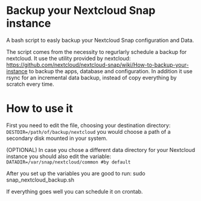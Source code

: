 # Backup your Nextcloud Snap instance
A bash script to easly backup your Nextcloud Snap configuration and Data.

The script comes from the necessity to regurlarly schedule a backup for nextcloud.
It use the utility provided by nextcloud:
https://github.com/nextcloud/nextcloud-snap/wiki/How-to-backup-your-instance
to backup the apps, database and configuration.
In addition it use rsync for an incremental data backup, instead of copy everything by scratch every time.


# How to use it
First you need to edit the file, choosing your destination directory:
`DESTDIR=/path/of/backup/nextcloud`
you would choose a path of a secondary disk mounted in your system.

(OPTIONAL) In case you chose a different data directory for your Nextcloud instance you should also edit the variable:
`DATADIR=/var/snap/nextcloud/common #by default`

After you set up the variables you are good to run:
sudo snap_nextcloud_backup.sh

If everything goes well you can schedule it on crontab.
